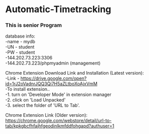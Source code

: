 # Automatic-Timetracking
### This is senior Program

database info:<br />
-name - mydb<br />
-UN - student<br />
-PW - student<br />
-144.202.73.223:3306<br />
-144.202.73.223/phpmyadmin (management)<br />

Chrome Extension Download Link and Installation (Latest version):<br />
-Link - https://drive.google.com/open?id=1rJ2oVadnrJQQ3Qi7H5aZLtboXoAjxVmM<br />
-To install extension..<br />
-1. turn on 'Developer Mode' in extension manager <br />
-2. click on 'Load Unpacked' <br />
-3. select the folder of 'URL to Tab'. <br />

Chrome Extension Link (Older version):<br />
https://chrome.google.com/webstore/detail/url-to-tab/kpkgbcfhfajhfgeodinlkmfddfohgapd?authuser=1

